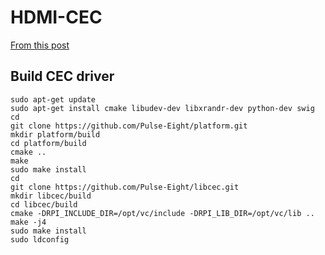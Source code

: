 # HDMI-CEC

[From this post](https://www.raspberrypi.org/forums/viewtopic.php?f=29&t=70923)

## Build CEC driver

```
sudo apt-get update
sudo apt-get install cmake libudev-dev libxrandr-dev python-dev swig
cd
git clone https://github.com/Pulse-Eight/platform.git
mkdir platform/build
cd platform/build
cmake ..
make
sudo make install
cd
git clone https://github.com/Pulse-Eight/libcec.git
mkdir libcec/build
cd libcec/build
cmake -DRPI_INCLUDE_DIR=/opt/vc/include -DRPI_LIB_DIR=/opt/vc/lib ..
make -j4
sudo make install
sudo ldconfig
```
